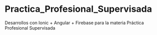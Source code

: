 # Practica_Profesional_Supervisada
Desarrollos con Ionic + Angular + Firebase para la materia Práctica Profesional Supervisada
